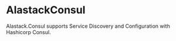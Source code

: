 # AlastackConsul
Alastack.Consul supports Service Discovery and Configuration with Hashicorp Consul.
